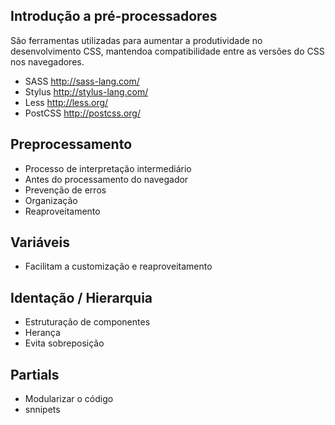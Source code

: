 ## Introdução a pré-processadores
São ferramentas utilizadas para aumentar a produtividade no desenvolvimento CSS, mantendoa compatibilidade entre as versões do CSS nos navegadores.

- SASS http://sass-lang.com/
- Stylus http://stylus-lang.com/
- Less http://less.org/
- PostCSS http://postcss.org/

## Preprocessamento
- Processo de interpretação intermediário
- Antes do processamento do navegador
- Prevenção de erros
- Organização
- Reaproveitamento

## Variáveis
- Facilitam a customização e reaproveitamento

## Identação / Hierarquia
- Estruturação de componentes
- Herança
- Evita sobreposição

## Partials
- Modularizar o código 
- snnipets